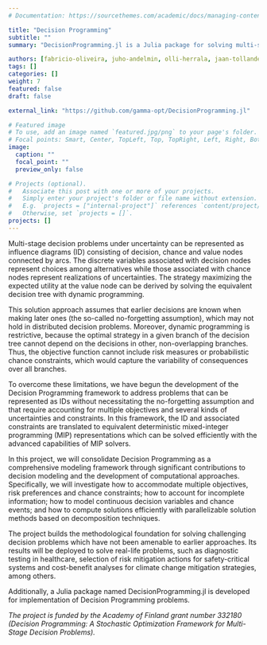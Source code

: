 ```yaml
---
# Documentation: https://sourcethemes.com/academic/docs/managing-content/

title: "Decision Programming"
subtitle: ""
summary: "DecisionProgramming.jl is a Julia package for solving multi-stage decision problems under uncertainty, modeled using (limited memory) influence diagrams, and formulated using mixed-integer linear programming."

authors: [fabricio-oliveira, juho-andelmin, olli-herrala, jaan-tollander]
tags: []
categories: []
weight: 7
featured: false
draft: false

external_link: "https://github.com/gamma-opt/DecisionProgramming.jl"

# Featured image
# To use, add an image named `featured.jpg/png` to your page's folder.
# Focal points: Smart, Center, TopLeft, Top, TopRight, Left, Right, BottomLeft, Bottom, BottomRight.
image:
  caption: ""
  focal_point: ""
  preview_only: false

# Projects (optional).
#   Associate this post with one or more of your projects.
#   Simply enter your project's folder or file name without extension.
#   E.g. `projects = ["internal-project"]` references `content/project/deep-learning/index.md`.
#   Otherwise, set `projects = []`.
projects: []
---
```


Multi-stage decision problems under uncertainty can be represented as influence diagrams (ID) consisting of decision, chance and value nodes connected by arcs. The discrete variables associated with decision nodes represent choices among alternatives while those associated with chance nodes represent realizations of uncertainties. The strategy maximizing the expected utility at the value node can be derived by solving the equivalent decision tree with dynamic programming.

This solution approach assumes that earlier decisions are known when making later ones (the so-called no-forgetting assumption), which may not hold in distributed decision problems. Moreover, dynamic programming is restrictive, because the optimal strategy in a given branch of the decision tree cannot depend on the decisions in other, non-overlapping branches. Thus, the objective function cannot include risk measures or probabilistic chance constraints, which would capture the variability of consequences over all branches.

To overcome these limitations, we have begun the development of the Decision Programming framework to address problems that can be represented as IDs without necessitating the no-forgetting assumption and that require accounting for multiple objectives and several kinds of uncertainties and constraints. In this framework, the ID and associated constraints are translated to equivalent deterministic mixed-integer programming (MIP) representations which can be solved efficiently with the advanced capabilities of MIP solvers.

In this project, we will consolidate Decision Programming as a comprehensive modeling framework through significant contributions to decision modeling and the development of computational approaches. Specifically, we will investigate how to accommodate multiple objectives, risk preferences and chance constraints; how to account for incomplete information; how to model continuous decision variables and chance events; and how to compute solutions efficiently with parallelizable solution methods based on decomposition techniques.

The project builds the methodological foundation for solving challenging decision problems which have not been amenable to earlier approaches. Its results will be deployed to solve real-life problems, such as diagnostic testing in healthcare, selection of risk mitigation actions for safety-critical systems and cost-benefit analyses for climate change mitigation strategies, among others.

Additionally, a Julia package named DecisionProgramming.jl is developed for implementation of Decision Programming problems. 

_The project is funded by the Academy of Finland grant number 332180 (Decision Programming: A Stochastic Optimization Framework for Multi-Stage Decision Problems)._
